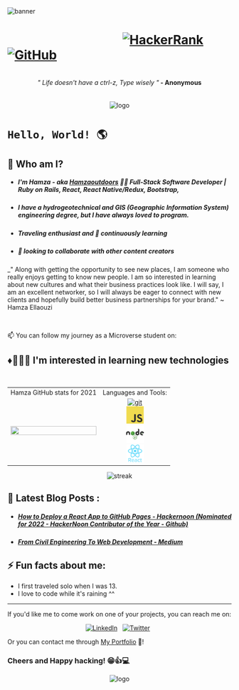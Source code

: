 
   <img alt="banner" src="https://user-images.githubusercontent.com/80895497/221565737-7cfc668b-db91-4ab7-b831-17587de8ff31.gif"/>

# &nbsp;&nbsp;&nbsp;&nbsp;&nbsp;&nbsp;&nbsp;&nbsp;&nbsp;&nbsp;&nbsp;&nbsp;&nbsp;&nbsp;&nbsp;&nbsp;&nbsp;&nbsp;&nbsp;&nbsp;&nbsp;&nbsp;&nbsp;&nbsp;&nbsp;&nbsp;&nbsp;&nbsp;&nbsp;&nbsp;&nbsp;&nbsp;&nbsp;&nbsp;&nbsp;&nbsp;&nbsp;&nbsp;&nbsp;<a href="https://www.hackerrank.com/ellaouzihamza" target="_blank"><img alt="HackerRank" src="https://img.shields.io/badge/-Hackerrank-2EC866?style=for-the-badge&logo=HackerRank&logoColor=white"/></a>&nbsp;&nbsp;<a href="https://github.com/Hamzaoutdoors" target="_blank"><img alt="GitHub" src="https://img.shields.io/badge/github-%23121011.svg?style=for-the-badge&logo=github&logoColor=white"/></a>


 </br>
 <div align="center">
  <em align="center">" Life doesn't have a ctrl-z, Type wisely "</em><strong> - Anonymous</strong>
  </div>
 </br>
 </br>
  <div align="center">
     <img alt="logo" src="https://camo.githubusercontent.com/d8d49a59fd20bc4cd6e471a051e4cec355061eab3a275fde5db124900af42456/68747470733a2f2f6d656469612e67697068792e636f6d2f6d656469612f7a6e74517a50513763664969632f67697068792e6769663f6369643d656366303565343738766c7a343462336f64647a75346f72746b78366169716e397a3834356f6e697532643939653437267269643d67697068792e6769662663743d67" width="100" height="100"/>
  </div>
 
# `Hello, World! 🌎` 
 
## 👨‍ Who am I?  

- ##### I'm Hamza - aka [Hamzaoutdoors](https://github.com/Hamzaoutdoors) 👨‍💻 Full-Stack Software Developer | Ruby on Rails, React, React Native/Redux, Bootstrap,
- ##### I have a hydrogeotechnical and GIS (Geographic Information System) engineering degree, but I have always loved to program.
- ##### Traveling enthusiast and 🌱 continuously learning
- ##### 👯 looking to collaborate with other content creators

_" Along with getting the opportunity to see new places, I am someone who really enjoys getting to know new people. I am so interested in learning about new cultures and what their business practices look like. I will say, I am an excellent networker, so I will always be eager to connect with new clients and hopefully build better business partnerships for your brand." ~ Hamza Ellaouzi

</br>

📫 You can follow my journey as a Microverse student on:
</br>

## :diamonds:🏃‍♂️💨 I'm interested in learning new technologies

</br>
<table align="center">
  <tr>
    <td align="center"> Hamza GitHub stats for 2021</td>
    <td align="center">Languages and Tools:</td>
  </tr>
  <tr>
    <td align="center"><img src="https://github-readme-stats.vercel.app/api?username=Hamzaoutdoors&show_icons=true&theme=dark" width=100% height=100%></td>
    <td align="center"><a href="https://git-scm.com/" target="_blank"> <img src="https://www.vectorlogo.zone/logos/git-scm/git-scm-icon.svg" alt="git" width="40" height="40"/> </a> </br> <a href="https://developer.mozilla.org/en-US/docs/Web/JavaScript" target="_blank"> <img src="https://raw.githubusercontent.com/devicons/devicon/master/icons/javascript/javascript-original.svg" alt="javascript" width="40" height="40"/> </a> </br> <a href="https://nodejs.org" target="_blank"> <img src="https://raw.githubusercontent.com/devicons/devicon/master/icons/nodejs/nodejs-original-wordmark.svg" alt="nodejs" width="40" height="40"/> </a> </br> <a href="https://reactjs.org/" target="_blank"> <img src="https://raw.githubusercontent.com/devicons/devicon/master/icons/react/react-original-wordmark.svg" alt="react" width="40" height="40"/> </a></td>
  </tr>
 </table>
 
 <div align="center">
    <img src="https://github-readme-streak-stats.herokuapp.com/?user=Hamzaoutdoors&theme=github-dark" alt="streak""/> 
</div>
 
## 📕 Latest Blog Posts :
                                                                                                                   
- ##### [How to Deploy a React App to GitHub Pages - Hackernoon (Nominated for 2022 - HackerNoon Contributor of the Year - Github)](https://hackernoon.com/how-to-deploy-a-react-app-to-github-pages)
- ##### [From Civil Engineering To Web Development - Medium](https://medium.com/@hamzaellaouzi/from-civil-engineer-with-3years-of-working-in-geology-to-software-engineer-8bfe708cc988)


## ⚡ Fun facts about me:
                                                                                                                   
- I first traveled solo when I was 13. 
- I love to code while it's raining ^^                                                                                                               
                                                                                                       

---

If you'd like me to come work on one of your projects, you can reach me on:
<div align="center">
<a href="https://www.linkedin.com/in/hamzaellaouzi/?locale=en_US" target="_blank"><img alt="LinkedIn" src="https://img.shields.io/badge/linkedin-%230077B5.svg?style=for-the-badge&logo=linkedin&logoColor=white"/></a>&nbsp;&nbsp;
 <a href="https://twitter.com/EllaouziHamza" target="_blank"><img alt="Twitter" src="https://img.shields.io/badge/@ellouzihamza-%231DA1F2.svg?style=for-the-badge&logo=Twitter&logoColor=white"/></a>&nbsp;&nbsp;
 </div>

Or you can contact me through [My Portfolio](https://hamza-ellaouzi.netlify.app/) 💼!


### Cheers and Happy hacking! 😁👍💻

 <div align="center">
   <img alt="logo" src="https://user-images.githubusercontent.com/80895497/230155403-76d32e0a-f51f-4d1c-b764-707fe9b654a9.png" width="300" height="300"/>
  </div>
 </br>

